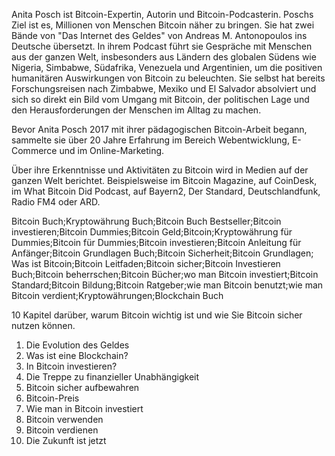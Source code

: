 Anita Posch ist Bitcoin-Expertin, Autorin und Bitcoin-Podcasterin. Poschs Ziel ist es, Millionen von Menschen Bitcoin näher zu bringen. Sie hat zwei Bände von "Das Internet des Geldes" von Andreas M. Antonopoulos ins Deutsche übersetzt. In ihrem Podcast führt sie Gespräche mit Menschen aus der ganzen Welt, insbesonders aus Ländern des globalen Südens wie Nigeria, Simbabwe, Südafrika, Venezuela und Argentinien, um die positiven humanitären Auswirkungen von Bitcoin zu beleuchten. 
Sie selbst hat bereits Forschungsreisen nach Zimbabwe, Mexiko und El Salvador absolviert und sich so direkt ein Bild vom Umgang mit Bitcoin, der politischen Lage und den Herausforderungen der Menschen im Alltag zu machen.  

Bevor Anita Posch 2017 mit ihrer pädagogischen Bitcoin-Arbeit begann, sammelte sie über 20 Jahre Erfahrung im Bereich Webentwicklung, E-Commerce und im Online-Marketing.

Über ihre Erkenntnisse und Aktivitäten zu Bitcoin wird in Medien auf der ganzen Welt berichtet. Beispielsweise im Bitcoin Magazine, auf CoinDesk, im What Bitcoin Did Podcast, auf Bayern2, Der Standard, Deutschlandfunk, Radio FM4 oder ARD.

Bitcoin Buch;Kryptowährung Buch;Bitcoin Buch Bestseller;Bitcoin investieren;Bitcoin Dummies;Bitcoin Geld;Bitcoin;Kryptowährung für Dummies;Bitcoin für Dummies;Bitcoin investieren;Bitcoin Anleitung für Anfänger;Bitcoin Grundlagen Buch;Bitcoin Sicherheit;Bitcoin Grundlagen; Was ist Bitcoin;Bitcoin Leitfaden;Bitcoin sicher;Bitcoin Investieren Buch;Bitcoin beherrschen;Bitcoin Bücher;wo man Bitcoin investiert;Bitcoin Standard;Bitcoin Bildung;Bitcoin Ratgeber;wie man Bitcoin benutzt;wie man Bitcoin verdient;Kryptowährungen;Blockchain Buch

10 Kapitel darüber, warum Bitcoin wichtig ist und wie Sie Bitcoin sicher nutzen können.
1.  Die Evolution des Geldes
2.  Was ist eine Blockchain?
3.  In Bitcoin investieren?
4.  Die Treppe zu finanzieller Unabhängigkeit
5.  Bitcoin sicher aufbewahren
6.  Bitcoin-Preis
7.  Wie man in Bitcoin investiert
8.  Bitcoin verwenden
9.  Bitcoin verdienen
10.  Die Zukunft ist jetzt

